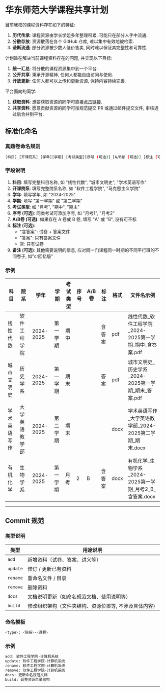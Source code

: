 # 华东师范大学课程共享计划

目前我校的课程资料存在如下的特征:

1. **历代传承**: 课程资源由学长学姐多年整理积累, 可能只在部分人手中流通.
2. **分散存放**: 资源散落在各个 GitHub 仓库, 难以集中有效地被检索.
3. **垄断流通**: 部分资源被少数人低价售卖, 同时难以保证其完整性和可靠性.

计划旨在解决当前课程资料存在的问题, 并实现以下目标:

1. **统一汇总**: 将分散的课程资源集中到一个平台.
2. **公开共享**: 秉承开源精神, 任何人都能自由访问与使用.
3. **开放更新**: 任何人都可以上传和更新资源, 保持内容持续完善.

平台面向的同学:

1. **获取资料**: 想要获取资源的同学可直接[点击链接](https://ecnusc.eagle233.top/).
2. **共享资料**: 愿意贡献资源的同学可按规范提交 PR 或通过邮件提交文件, 审核通过后合并到平台.

## 标准化命名

### 真题卷命名规则

```bash
[科目]_[开课院系]_[学年][学期]_[考试类型][序号 (可选)]_[A/B卷 (可选)]_[标注 (可选)]_[备注 (可选)].[格式]
```

### 字段说明

1. **科目**: 填写完整科目名称, 如 "线性代数", "城市文明史", "学术英语写作"
2. **开课院系**: 填写完整院系名称, 如 "软件工程学院", "马克思主义学院"
3. **学年**: 填写学年, 如 "2024-2025"
4. **学期**: 填写 "第一学期" 或 "第二学期"
5. **考试类型**: 如 "月考", "期中", "期末"
6. **序号 (可选)**: 同类考试可添加序号, 如 "月考1", "月考2"
7. **A/B卷 (可选)**: 如果存在 A 卷或 B 卷, 填写 "A" 或 "B", 没有可不标
8. **标注 (可选)**:
     - "含答案": 试卷 + 答案文件
     - "答案": 只有答案文件
     - 空: 只有试卷
9. **备注 (可选)**: 其他需要说明的信息, 应对同一门课程同一时期的不同平行班的不同卷子, 如"cr回忆版"

### 示例

| 科目     | 院系      | 学年        | 学期   | 考试类型 | 序号 | A/B卷 | 标注  | 格式   | 文件名示例                                       |
| ------ | ------- | --------- | ---- | ---- | -- | ---- | --- | ---- | ------------------------------------------- |
| 线性代数   | 软件工程学院  | 2024-2025 | 第一学期 | 期中   |    |      | 含答案 | pdf  | 线性代数\_软件工程学院\_2024-2025第一学期\_期中\_含答案.pdf    |
| 城市文明史  | 历史学系    | 2024-2025 | 第一学期 | 期末   |    |      | 答案  | pdf  | 城市文明史\_历史学系\_2024-2025第一学期\_期末\_答案.pdf      |
| 学术英语写作 | 大学英语教学部 | 2024-2025 | 第二学期 | 期末   |    |      |     | docx | 学术英语写作\_大学英语教学部\_2024-2025第二学期\_期末.docx     |
| 有机化学   | 生物学系    | 2024-2025 | 第一学期 | 月考   | 2  | B    | 含答案 | docx | 有机化学\_生物学系\_2024-2025第一学期\_月考2\_B\_含答案.docx |

---

## Commit 规范

### 类型说明

| 类型       | 用途说明                        |
| -------- | --------------------------- |
| `add`    | 新增资料（试卷、答案、讲义等）             |
| `update` | 修订 / 更新已有资料                 |
| `rename` | 重命名文件 / 目录                  |
| `remove` | 删除资料                        |
| `docs`   | 文档说明更新（如命名规范文档、使用说明等）       |
| `build`  | 修改组织架构（文件夹结构、资源位置等, 不涉及具体内容） |

### 命名模板

```bash
<type>: <院系>-<课程>
```

### 示例

```bash
add: 软件工程学院-计算机系统
update: 软件工程学院-计算机系统
rename: 软件工程学院-计算机系统
remove: 软件工程学院-计算机系统
docs: 更新命名规范文档
build: 调整资源目录结构
```

---
